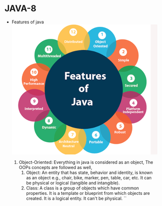 # JAVA-8

- Features of java
    ![alt text](./images/JAVA-Features.PNG)
    
    1. Object-Oriented: Everything in java is considered as an object,
       The OOPs concepts are followed as well,
        1. Object: An entity that has state, behavior and identity, is known as an object e.g., chair, bike, marker, pen, table, car, etc. It can be physical or logical (tangible and intangible).
        2. Class: A class is a group of objects which have common properties. It is a template or blueprint from which objects are created. It is a logical entity. It can't be physical.
        ``
